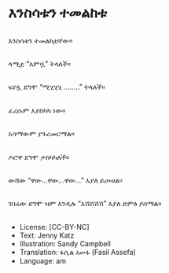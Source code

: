 # እንስሳቱን ተመልከቱ

##
እንስሳቱን ተመልከቷቸው።

##
ላሚቷ “እምቧ” ትላለች።

##
ፍየሏ ደግሞ “ሚሂሂሂ ……..” ትላለች።

##
ፈረሱም እያስካካ ነው።

##
አሳማውም ያጉረመርማል።

##
ዶሮዋ ደግሞ ታስካካለች።

##
ውሻው “ዋው…ዋው…ዋው…” እያለ ይጮሀል።

##
ገበሬው ደግሞ ዝም እንዲሉ “እሽሽሽሽ” እያለ ድምፅ ያሰማል።

##
* License: [CC-BY-NC]
* Text: Jenny Katz
* Illustration: Sandy Campbell
* Translation: ፋሲል አሠፋ (Fasil Assefa)
* Language: am

